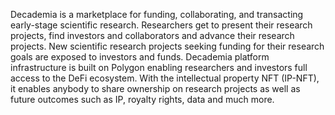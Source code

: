 Decademia is a marketplace for funding, collaborating, and transacting early-stage scientific research. Researchers get to present their research projects, find investors and collaborators and advance their research projects. New scientific research projects seeking funding for their research goals are exposed to investors and funds. Decademia platform infrastructure is built on Polygon enabling researchers and investors full access to the DeFi ecosystem. With the intellectual property NFT (IP-NFT), it enables anybody to share ownership on research projects as well as future outcomes such as IP, royalty rights, data and much more.